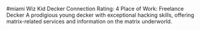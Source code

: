 #miami 
Wiz Kid Decker
Connection Rating: 4 
Place of Work: Freelance Decker 
A prodigious young decker with exceptional hacking skills, offering matrix-related services and information on the matrix underworld.